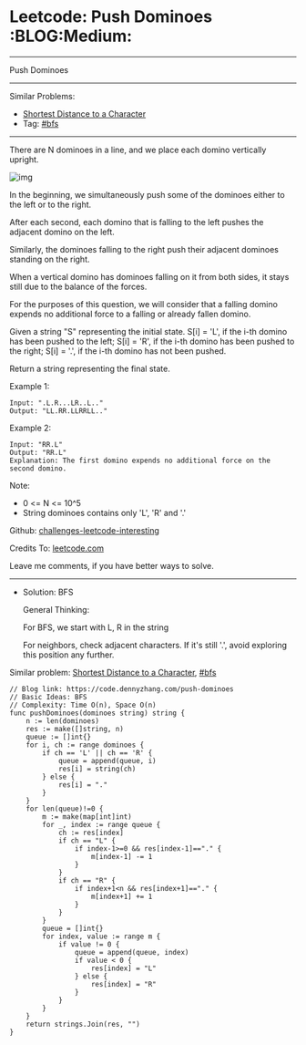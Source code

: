 # Leetcode: Push Dominoes     :BLOG:Medium:


---

Push Dominoes  

---

Similar Problems:  
-   [Shortest Distance to a Character](https://code.dennyzhang.com/shortest-distance-to-a-character)
-   Tag: [#bfs](https://code.dennyzhang.com/tag/bfs)

---

There are N dominoes in a line, and we place each domino vertically upright.  

![img](//raw.githubusercontent.com/DennyZhang/challenges-leetcode-interesting/master/images/domino.png)  

In the beginning, we simultaneously push some of the dominoes either to the left or to the right.  

After each second, each domino that is falling to the left pushes the adjacent domino on the left.  

Similarly, the dominoes falling to the right push their adjacent dominoes standing on the right.  

When a vertical domino has dominoes falling on it from both sides, it stays still due to the balance of the forces.  

For the purposes of this question, we will consider that a falling domino expends no additional force to a falling or already fallen domino.  

Given a string "S" representing the initial state. S[i] = 'L', if the i-th domino has been pushed to the left; S[i] = 'R', if the i-th domino has been pushed to the right; S[i] = '.', if the i-th domino has not been pushed.  

Return a string representing the final state.  

Example 1:  

    Input: ".L.R...LR..L.."
    Output: "LL.RR.LLRRLL.."

Example 2:  

    Input: "RR.L"
    Output: "RR.L"
    Explanation: The first domino expends no additional force on the second domino.

Note:  

-   0 <= N <= 10^5
-   String dominoes contains only 'L', 'R' and '.'

Github: [challenges-leetcode-interesting](https://github.com/DennyZhang/challenges-leetcode-interesting/tree/master/push-dominoes)  

Credits To: [leetcode.com](https://leetcode.com/problems/push-dominoes/description/)  

Leave me comments, if you have better ways to solve.  

---

-   Solution: BFS

    General Thinking:
    
    For BFS, we start with L, R in the string
    
    For neighbors, check adjacent characters. 
    If it's still '.', avoid exploring this position any further.

Similar problem: [Shortest Distance to a Character](https://code.dennyzhang.com/shortest-distance-to-a-character), [#bfs](https://code.dennyzhang.com/tag/bfs)  

    // Blog link: https://code.dennyzhang.com/push-dominoes
    // Basic Ideas: BFS
    // Complexity: Time O(n), Space O(n)
    func pushDominoes(dominoes string) string {
        n := len(dominoes)
        res := make([]string, n)
        queue := []int{}
        for i, ch := range dominoes {
            if ch == 'L' || ch == 'R' {
                queue = append(queue, i)
                res[i] = string(ch)
            } else {
                res[i] = "."
            }
        }
        for len(queue)!=0 {
            m := make(map[int]int)
            for _, index := range queue {
                ch := res[index]
                if ch == "L" {
                    if index-1>=0 && res[index-1]=="." {
                        m[index-1] -= 1
                    }
                }
                if ch == "R" {
                    if index+1<n && res[index+1]=="." {
                        m[index+1] += 1
                    }
                }
            }
            queue = []int{}
            for index, value := range m {
                if value != 0 {
                    queue = append(queue, index)
                    if value < 0 {
                        res[index] = "L"
                    } else {
                        res[index] = "R"
                    }
                }
            }
        }
        return strings.Join(res, "")
    }